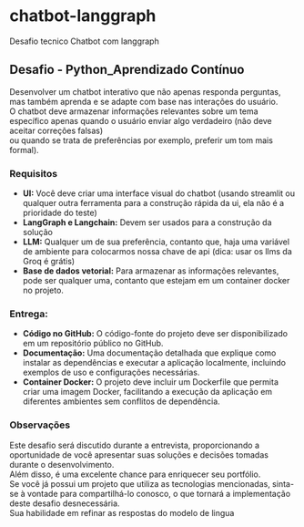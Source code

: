 # chatbot-langgraph
 Desafio tecnico Chatbot com langgraph



## Desafio - Python_Aprendizado Contínuo

Desenvolver um chatbot interativo que não apenas responda perguntas, mas também
aprenda e se adapte com base nas interações do usuário.<br> O chatbot deve armazenar
informações relevantes sobre um tema específico apenas quando o usuário enviar algo
verdadeiro (não deve aceitar correções falsas)<br> ou quando se trata de preferências por
exemplo, preferir um tom mais formal).

### Requisitos
- **UI:** Você deve criar uma interface visual do chatbot (usando streamlit ou qualquer
outra ferramenta para a construção rápida da ui, ela não é a prioridade do teste)
- **LangGraph e Langchain:** Devem ser usados para a construção da solução
- **LLM:** Qualquer um de sua preferência, contanto que, haja uma variável de ambiente
para colocarmos nossa chave de api (dica: usar os llms da Groq é grátis)
- **Base de dados vetorial:** Para armazenar as informações relevantes, pode ser
qualquer uma, contanto que estejam em um container docker no projeto.

### Entrega:
- **Código no GitHub:** O código-fonte do projeto deve ser disponibilizado em um
repositório público no GitHub.
- **Documentação:** Uma documentação detalhada que explique como instalar as
dependências e executar a aplicação localmente, incluindo exemplos de uso e
configurações necessárias.
- **Container Docker:** O projeto deve incluir um Dockerfile que permita criar uma
imagem Docker, facilitando a execução da aplicação em diferentes ambientes sem
conflitos de dependência.

### Observações

Este desafio será discutido durante a entrevista, proporcionando a oportunidade de você
apresentar suas soluções e decisões tomadas durante o desenvolvimento.<br> Além disso, é
uma excelente chance para enriquecer seu portfólio.<br> Se você já possui um projeto que
utiliza as tecnologias mencionadas, sinta-se à vontade para compartilhá-lo conosco, o que
tornará a implementação deste desafio desnecessária.<br>
Sua habilidade em refinar as respostas do modelo de lingua